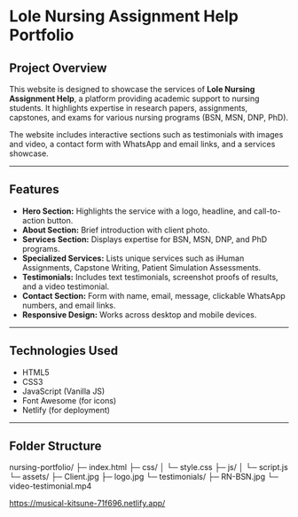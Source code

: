 # Lole Nursing Assignment Help Portfolio

## Project Overview
This website is designed to showcase the services of **Lole Nursing Assignment Help**, a platform providing academic support to nursing students. It highlights expertise in research papers, assignments, capstones, and exams for various nursing programs (BSN, MSN, DNP, PhD).  

The website includes interactive sections such as testimonials with images and video, a contact form with WhatsApp and email links, and a services showcase.

---

## Features
- **Hero Section:** Highlights the service with a logo, headline, and call-to-action button.  
- **About Section:** Brief introduction with client photo.  
- **Services Section:** Displays expertise for BSN, MSN, DNP, and PhD programs.  
- **Specialized Services:** Lists unique services such as iHuman Assignments, Capstone Writing, Patient Simulation Assessments.  
- **Testimonials:** Includes text testimonials, screenshot proofs of results, and a video testimonial.  
- **Contact Section:** Form with name, email, message, clickable WhatsApp numbers, and email links.  
- **Responsive Design:** Works across desktop and mobile devices.  

---

## Technologies Used
- HTML5  
- CSS3  
- JavaScript (Vanilla JS)  
- Font Awesome (for icons)  
- Netlify (for deployment)  

---

## Folder Structure
nursing-portfolio/
├─ index.html
├─ css/
│ └─ style.css
├─ js/
│ └─ script.js
└─ assets/
├─ Client.jpg
├─ logo.jpg
└─ testimonials/
├─ RN-BSN.jpg
└─ video-testimonial.mp4

https://musical-kitsune-71f696.netlify.app/
